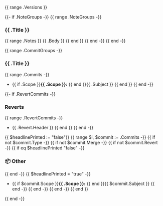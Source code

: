 {{ range .Versions }}

{{- if .NoteGroups -}}
{{ range .NoteGroups -}}
### {{ .Title }}
{{ range .Notes }}
{{ .Body }}
{{ end }}
{{ end -}}
{{ end -}}

{{ range .CommitGroups -}}
### {{ .Title }}
{{ range .Commits -}}
- {{ if .Scope }}**{{ .Scope }}:** {{ end }}{{ .Subject }}
{{ end }}
{{ end -}}

{{- if .RevertCommits -}}
### Reverts
{{ range .RevertCommits -}}
- {{ .Revert.Header }}
{{ end }}
{{ end -}}

{{ $headlinePrinted := "false"}}
{{ range $i, $commit := .Commits -}}
{{ if not $commit.Type -}}
{{ if not $commit.Merge -}}
{{ if not $commit.Revert -}}
{{ if eq $headlinePrinted "false" -}}
### 📦 Other
{{ end -}}
{{ $headlinePrinted = "true" -}}
- {{ if $commit.Scope }}**{{ .Scope }}:** {{ end }}{{ $commit.Subject }}
{{ end -}}
{{ end -}}
{{ end -}}
{{ end }}

{{ end -}}

